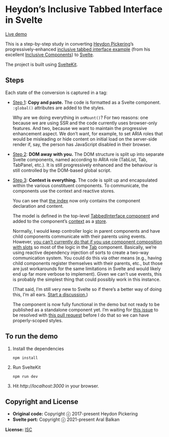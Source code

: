 # Heydon’s Inclusive Tabbed Interface in Svelte

[Live demo](https://ar.al/demo/svelte-inclusive-tabbed-interface/)

This is a step-by-step study in converting [Heydon Pickering](https://heydonworks.com/)’s progressively-enhanced [inclusive tabbed interface example](https://inclusive-components.design/tabbed-interfaces/) (from his excellent [Inclusive Components](https://inclusive-components.design/)) to [Svelte](https://svelte.dev).

The project is built using [SvelteKit](https://kit.svelte.dev).

## Steps

Each state of the conversion is captured in a tag:

  - [Step 1](https://github.com/aral/heydons-inclusive-tabbed-interface-in-svelte/blob/step1/src/routes/index.svelte): __Copy and paste.__ The code is formatted as a Svelte component. `:global()` attributes are added to the styles.

      Why are we doing everything in `onMount()`? For two reasons: one because we are using SSR and the code currently uses browser-only features. And two, because we want to maintain the progressive enhancement aspect. We don’t want, for example, to set ARIA roles that would be misleading or hide content on initial load on the server-side render if, say, the person has JavaScript disabled in their browser.

  - [Step 2](https://github.com/aral/heydons-inclusive-tabbed-interface-in-svelte/tree/step2/src/lib): __DOM away with you.__ The DOM structure is split up into separate Svelte components, named according to ARIA role (TabList, Tab, TabPanel, etc.). It is still progressively enhanced and the behaviour is still controlled by the DOM-based global script.

  - [Step 3](https://github.com/aral/heydons-inclusive-tabbed-interface-in-svelte): __Context is everything.__ The code is split up and encapsulated within the various constituent components. To communicate, the components use the context and reactive stores.

      You can see that [the index](https://github.com/aral/heydons-inclusive-tabbed-interface-in-svelte/blob/main/src/routes/index.svelte) now only contains the component declaration and content.

      The model is defined in the top-level [TabbedInterface component](https://github.com/aral/heydons-inclusive-tabbed-interface-in-svelte/blob/main/src/lib/TabbedInterface/TabbedInterface.svelte) and added to the component’s [context](https://svelte.dev/docs#setContext) as a [store](https://svelte.dev/docs#svelte_store).

      Normally, I would keep controller logic in parent components and have child components communicate with their parents using events. However, [you can’t currently do that if you use component composition with slots](https://github.com/sveltejs/sapper/issues/731) so most of the logic in the [Tab]() component. Basically, we’re using reactive dependency injection of sorts to create a two-way communication system. You could do this via other means (e.g., having child components register themselves with their parents, etc., but those are just workarounds for the same limitations in Svelte and would likely end up far more verbose to implement). Given we can’t use events, this is probably the simplest thing that could possibly work in this instance.

      (That said, I’m still very new to Svelte so if there’s a better way of doing this, I’m all ears. [Start a discussion.](https://github.com/aral/heydons-inclusive-tabbed-interface-in-svelte/discussions))

      The component is now fully functional in the demo but not ready to be published as a standalone component yet. I’m waiting for [this issue](https://github.com/sveltejs/svelte/issues/6264) to be resolved with [this pull request](https://github.com/sveltejs/svelte/pull/6223) before I do that so we can have properly-scoped styles.

## To run the demo

1. Install the dependencies

    ```shell
    npm install
    ```

2. Run SvelteKit

    ```shell
    npm run dev
    ```

3. Hit _http://localhost:3000_ in your browser.

## Copyright and License

  - __Original code:__ Copyright ⓒ 2017-present Heydon Pickering
  - __Svelte port:__ Copyright ⓒ 2021-present Aral Balkan

__License:__ [ISC](LICENSE)
